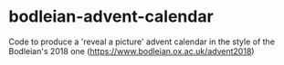 # bodleian-advent-calendar
Code to produce a 'reveal a picture' advent calendar in the style of the Bodleian's 2018 one (https://www.bodleian.ox.ac.uk/advent2018)
